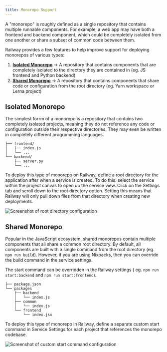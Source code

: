 ```yaml
---
title: Monorepo Support
---
```


A "monorepo" is roughly defined as a single repository that contains multiple
runnable components. For example, a web app may have both a frontend and backend
component, which could be completely isolated from one another or share a subset
of common code between them.

Railway provides a few features to help improve support for deploying monorepos
of various types:
1. **[Isolated Monorepo](#isolated-monorepo)** → A repository that contains components that are completely isolated to the
directory they are contained in (eg. JS frontend and Python backend)
2. **[Shared Monorepo](#shared-monorepo)** → A repository that contains components that share code or configuration from the
root directory (eg. Yarn workspace or Lerna project)

## Isolated Monorepo

The simplest forrm of a monorepo is a repository that contains two completely
isolated projects, meaning they do not reference any code or configuration
outside their respective directories. They may even be written in completely
different programming languages.

```
├── frontend/
│   ├── index.js
│   └── ...
└── backend/
    ├── server.py
    └── ...
```

To deploy this type of monorepo on Railway, define a root directory for the application after when a service is created. To do this: select the service within the project canvas to open up the service view. Click on the Settings tab and scroll down to the root directory option. Setting this means that Railway will only pull down files from that directory when creating new deployments.

<Image
src="https://res.cloudinary.com/railway/image/upload/v1637798659/docs/root-directory_achzga.png"
alt="Screenshot of root directory configuration"
layout="intrinsic"
width={980} height={380} quality={80} />

## Shared Monorepo

Popular in the JavaScript ecosystem, shared monorepos contain multiple components that all share a common root directory. By default, all components are built with
a single command from the root directory (eg. `npm run build`). However, if you are using Nixpacks, then you can override the build command in the service settings.

The start command can be overridden in the Railway settings (
eg. `npm run start:backend` and `npm run start:frontend`).

```
├── package.json
└── packages
    ├── backend
    │   └── index.js
    ├── common
    │   └── index.js
    └── frontend
        └── index.jsx
```

To deploy this type of monorepo in Railway, define a separate custom start
command in Service Settings for each project that references the monorepo
codebase.

<Image
src="https://res.cloudinary.com/railway/image/upload/v1637798815/docs/custom-start-command_a8vcxs.png"
alt="Screenshot of custom start command configuration"
layout="intrinsic"
width={1302} height={408} quality={80} />
